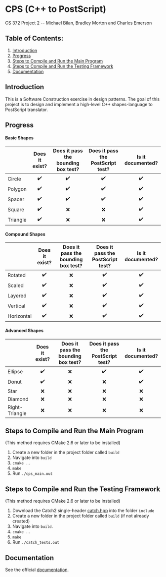 # CPS (C++ to PostScript)
CS 372 Project 2 -- Michael Bilan, Bradley Morton and Charles Emerson


## Table of Contents:

1. [Introduction](#introduction)
2. [Progress](#progress)
3. [Steps to Compile and Run the Main Program](#steps-to-compile-and-run-the-main-program)
4. [Steps to Compile and Run the Testing Framework](#steps-to-compile-and-run-the-testing-framework)
5. [Documentation](#documentation)


## Introduction
This is a Software Construction exercise in design patterns. The goal of this project is to design and implement a high-level C++ shapes-language to PostScript translator.


## Progress

#### Basic Shapes
|            | Does it exist?     | Does it pass the bounding box test? | Does it pass the PostScript test? | Is it documented?  |
| :---       | :---:              | :---:                               | :---:                             | :---:              |
| Circle     | :heavy_check_mark: | :heavy_check_mark:                  | :heavy_check_mark:                | :heavy_check_mark: |
| Polygon    | :heavy_check_mark: | :heavy_check_mark:                  | :heavy_check_mark:                | :heavy_check_mark: |
| Spacer     | :heavy_check_mark: | :heavy_check_mark:                  | :heavy_check_mark:                | :heavy_check_mark: |
| Square     | :heavy_check_mark: | :x:                                 | :x:                               | :heavy_check_mark: |
| Triangle   | :heavy_check_mark: | :x:                                 | :x:                               | :heavy_check_mark: |

#### Compound Shapes
|            | Does it exist?     | Does it pass the bounding box test? | Does it pass the PostScript test? | Is it documented?  |
| :---       | :---:              | :---:                               | :---:                             | :---:              |
| Rotated    | :heavy_check_mark: | :x:                                 | :heavy_check_mark:                | :heavy_check_mark: |
| Scaled     | :heavy_check_mark: | :x:                                 | :heavy_check_mark:                | :heavy_check_mark: |
| Layered    | :heavy_check_mark: | :x:                                 | :heavy_check_mark:                | :heavy_check_mark: |
| Vertical   | :heavy_check_mark: | :x:                                 | :heavy_check_mark:                | :heavy_check_mark: |
| Horizontal | :heavy_check_mark: | :x:                                 | :heavy_check_mark:                | :heavy_check_mark: |

#### Advanced Shapes
|                | Does it exist?     | Does it pass the bounding box test? | Does it pass the PostScript test?   | Is it documented?  |
| :---           | :---:              | :---:                               | :---:                               | :---:              |
| Ellipse        | :heavy_check_mark: | :x:                                 | :heavy_check_mark:                  | :heavy_check_mark: |
| Donut          | :heavy_check_mark: | :x:                                 | :x:                                 | :heavy_check_mark: |
| Star           | :x:                | :x:                                 | :x:                                 | :x:                |
| Diamond        | :x:                | :x:                                 | :x:                                 | :x:                |
| Right-Triangle | :x:                | :x:                                 | :x:                                 | :x:                |


## Steps to Compile and Run the Main Program
(This method requires CMake 2.6 or later to be installed)

1. Create a new folder in the project folder called `build`
2. Navigate into `build`
3. `cmake ..`
4. `make`
5. Run `./cps_main.out`


## Steps to Compile and Run the Testing Framework
(This method requires CMake 2.6 or later to be installed)

1. Download the Catch2 single-header [catch.hpp](https://github.com/catchorg/Catch2/releases/download/v2.6.1/catch.hpp) into the folder `include`
2. Create a new folder in the project folder called `build` (if not already created)
3. Navigate into `build`.
4. `cmake ..`
5. `make`
6. Run `./catch_tests.out`


## Documentation
See the official [documentation](reference/DOCUMENTATION.md).
